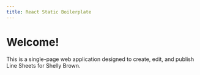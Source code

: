 ```yaml
---
title: React Static Boilerplate
---
```


# Welcome!

This is a single-page web application designed to create, edit, and publish Line Sheets for Shelly Brown.

